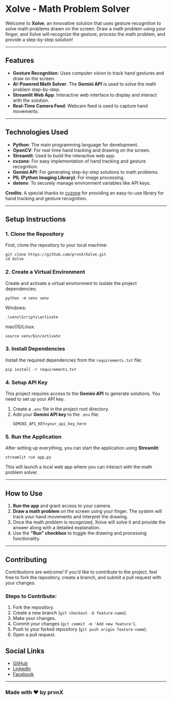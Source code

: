 <h1><strong>Xolve - Math Problem Solver</strong></h1>

<p>Welcome to <strong>Xolve</strong>, an innovative solution that uses gesture recognition to solve math problems drawn on the screen. Draw a math problem using your finger, and Xolve will recognize the gesture, process the math problem, and provide a step-by-step solution!</p>

<hr>

<h2><strong>Features</strong></h2>
<ul>
    <li><strong>Gesture Recognition</strong>: Uses computer vision to track hand gestures and draw on the screen.</li>
    <li><strong>AI-Powered Math Solver</strong>: The <strong>Gemini API</strong> is used to solve the math problem step-by-step.</li>
    <li><strong>Streamlit Web App</strong>: Interactive web interface to display and interact with the solution.</li>
    <li><strong>Real-Time Camera Feed</strong>: Webcam feed is used to capture hand movements.</li>
</ul>

<hr>

<h2><strong>Technologies Used</strong></h2>
<ul>
    <li><strong>Python</strong>: The main programming language for development.</li>
    <li><strong>OpenCV</strong>: For real-time hand tracking and drawing on the screen.</li>
    <li><strong>Streamlit</strong>: Used to build the interactive web app.</li>
    <li><strong>cvzone</strong>: For easy implementation of hand tracking and gesture recognition.</li>
    <li><strong>Gemini API</strong>: For generating step-by-step solutions to math problems.</li>
    <li><strong>PIL (Python Imaging Library)</strong>: For image processing.</li>
    <li><strong>dotenv</strong>: To securely manage environment variables like API keys.</li>
</ul>

<p><strong>Credits</strong>: A special thanks to <a href="https://github.com/cvzone/cvzone" target="_blank">cvzone</a> for providing an easy-to-use library for hand tracking and gesture recognition.</p>

<hr>

<h2><strong>Setup Instructions</strong></h2>

<h3><strong>1. Clone the Repository</strong></h3>
<p>First, clone the repository to your local machine:</p>
<pre><code>git clone https://github.com/prvnX/Xolve.git
cd Xolve</code></pre>

<h3><strong>2. Create a Virtual Environment</strong></h3>
<p>Create and activate a virtual environment to isolate the project dependencies:</p>
<pre><code>python -m venv venv</code></pre>

<p>Windows:</p>
<pre><code>.\venv\Scripts\activate</code></pre>

<p>macOS/Linux:</p>
<pre><code>source venv/bin/activate</code></pre>

<h3><strong>3. Install Dependencies</strong></h3>
<p>Install the required dependencies from the <code>requirements.txt</code> file:</p>
<pre><code>pip install -r requirements.txt</code></pre>

<h3><strong>4. Setup API Key</strong></h3>
<p>This project requires access to the <strong>Gemini API</strong> to generate solutions. You need to set up your API key.</p>

<ol>
    <li>Create a <code>.env</code> file in the project root directory.</li>
    <li>Add your <strong>Gemini API key</strong> to the <code>.env</code> file:
        <pre><code>GEMINI_API_KEY=your_api_key_here</code></pre>
    </li>
</ol>

<h3><strong>5. Run the Application</strong></h3>
<p>After setting up everything, you can start the application using <strong>Streamlit</strong>:</p>
<pre><code>streamlit run app.py</code></pre>
<p>This will launch a local web app where you can interact with the math problem solver.</p>

<hr>

<h2><strong>How to Use</strong></h2>

<ol>
    <li><strong>Run the app</strong> and grant access to your camera.</li>
    <li><strong>Draw a math problem</strong> on the screen using your finger. The system will track your hand movements and interpret the drawing.</li>
    <li>Once the math problem is recognized, Xolve will solve it and provide the answer along with a detailed explanation.</li>
    <li>Use the <strong>"Run" checkbox</strong> to toggle the drawing and processing functionality.</li>
</ol>

<hr>

<h2><strong>Contributing</strong></h2>
<p>Contributions are welcome! If you'd like to contribute to the project, feel free to fork the repository, create a branch, and submit a pull request with your changes.</p>

<h3><strong>Steps to Contribute:</strong></h3>
<ol>
    <li>Fork the repository.</li>
    <li>Create a new branch (<code>git checkout -b feature-name</code>).</li>
    <li>Make your changes.</li>
    <li>Commit your changes (<code>git commit -m 'Add new feature'</code>).</li>
    <li>Push to your forked repository (<code>git push origin feature-name</code>).</li>
    <li>Open a pull request.</li>
</ol>

<h2><strong>Social Links</strong></h2>
<ul>
    <li><a href="https://github.com/prvnX" target="_blank">GitHub</a></li>
    <li><a href="https://www.linkedin.com/in/praveen-kahatapitiya-560708171/" target="_blank">LinkedIn</a></li>
    <li><a href="https://web.facebook.com/praveenmadushan.kahatapitiya" target="_blank">Facebook</a></li>
</ul>

<hr>

<h3><strong>Made with ❤️ by prvnX</strong></h3>

